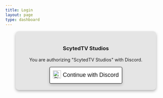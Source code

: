 ```yaml
---
title: Login
layout: page
type: dashboard
---
```

<div id="fullpage">
<style>
    .beta-box {
        position: absolute;
        top: calc(50% - 8px);
        left: calc(50% + 65px);
        transform: translateY(-50%);
        border: 2px solid black;
        border-radius: 5px;
        display: inline-flex;
        align-items: center;
        justify-content: center;
        vertical-align: super;
    }

    .dashboard-text {
        display: inline-block;
        vertical-align: middle;
        text-align: center;
    }

    .h3-container {
        position: relative;
    }
</style>
<style>
    hr.has-background-black {
        display: none;
    }

    h1.title {
        display: none;
    }

    button {
        background-color: #FFFFFF;
        color: #111111;
        padding: 10px;
        font-size: 18px;
        border: none;
        border-radius: 4px;
        cursor: pointer;
        transition: background-color 0.3s;
        box-shadow: 0 4px 8px rgba(0, 0, 0, 0.2);
        border: 0.5px solid black;
    }

    button img {
        width: auto;
        height: 25px;
        vertical-align: middle;
        margin-right: 1.2px;
        display: inline-block;
        padding-bottom: 5px;
    }

    .login-container {
        background-color: #E5E5E5;
        border-radius: 10px;
        box-shadow: 0 4px 8px rgba(0, 0, 0, 0.3);
        padding: 20px;
        text-align: center;
        max-width: 400px;
        width: 90%;
        margin: 0 auto;
    }
</style>

<body>

<div class="login-container">
    <h3 class="h3-container">
<span class="dashboard-text">ScytedTV Studios</span>
    </h3>
    <p>You are authorizing "ScytedTV Studios" with Discord.</p>
    <button onclick="redirectToDiscord()" class="discord-button"><img src="https://cdn.scyted.tv/website-assets/dashboard/discord-logo.png" alt="Discord" class="discord-icon" /> Continue with Discord</button>
</div>
<div id="error-message" style="color: red;"></div>

<script src="https://api.scyted.tv/wave-development/dashboard/page-loading-script.js"></script>
<script async src="https://www.googletagmanager.com/gtag/js?id=G-LF3ZTHGQHE"></script>
<script src="dashboard-script.js"></script>
<script src="error-script.js"></script>

<script>
async function code(req, res) {
    const { url, state } = discord.getOAuthUrl();

  // Store the signed state param in the user's cookies so we can verify
  // the value later. See:
  // https://discord.com/developers/docs/topics/oauth2#state-and-security
  res.cookie('clientState', state, { maxAge: 1000 * 60 * 5, signed: true });

  // Send the user to the Discord owned OAuth2 authorization endpoint
  res.redirect(url);
}

window.onload = code();
</script>

</body>
</div>